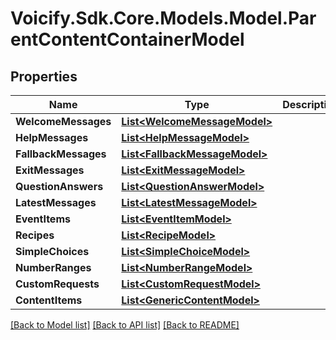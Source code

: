 # Voicify.Sdk.Core.Models.Model.ParentContentContainerModel
## Properties

Name | Type | Description | Notes
------------ | ------------- | ------------- | -------------
**WelcomeMessages** | [**List&lt;WelcomeMessageModel&gt;**](WelcomeMessageModel.md) |  | [optional] 
**HelpMessages** | [**List&lt;HelpMessageModel&gt;**](HelpMessageModel.md) |  | [optional] 
**FallbackMessages** | [**List&lt;FallbackMessageModel&gt;**](FallbackMessageModel.md) |  | [optional] 
**ExitMessages** | [**List&lt;ExitMessageModel&gt;**](ExitMessageModel.md) |  | [optional] 
**QuestionAnswers** | [**List&lt;QuestionAnswerModel&gt;**](QuestionAnswerModel.md) |  | [optional] 
**LatestMessages** | [**List&lt;LatestMessageModel&gt;**](LatestMessageModel.md) |  | [optional] 
**EventItems** | [**List&lt;EventItemModel&gt;**](EventItemModel.md) |  | [optional] 
**Recipes** | [**List&lt;RecipeModel&gt;**](RecipeModel.md) |  | [optional] 
**SimpleChoices** | [**List&lt;SimpleChoiceModel&gt;**](SimpleChoiceModel.md) |  | [optional] 
**NumberRanges** | [**List&lt;NumberRangeModel&gt;**](NumberRangeModel.md) |  | [optional] 
**CustomRequests** | [**List&lt;CustomRequestModel&gt;**](CustomRequestModel.md) |  | [optional] 
**ContentItems** | [**List&lt;GenericContentModel&gt;**](GenericContentModel.md) |  | [optional] 

[[Back to Model list]](../README.md#documentation-for-models) [[Back to API list]](../README.md#documentation-for-api-endpoints) [[Back to README]](../README.md)

